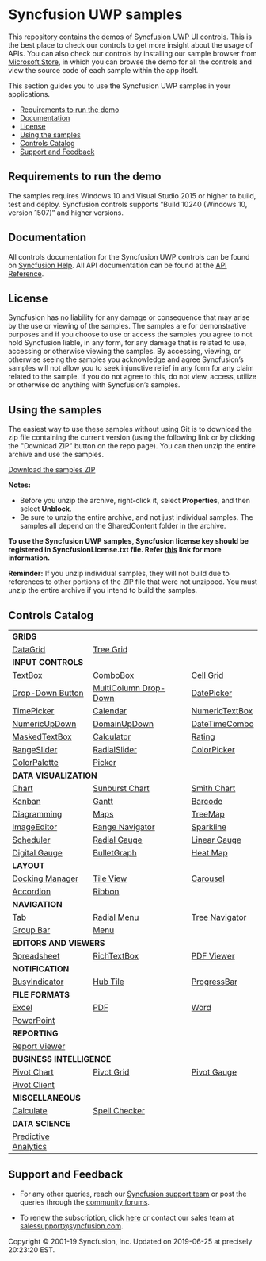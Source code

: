 # Syncfusion UWP samples 

This repository contains the demos of [Syncfusion UWP UI controls](https://www.syncfusion.com/products/uwp?utm_source=github&utm_medium=listing). This is the best place to check our controls to get more insight about the usage of APIs. You can also check our controls by installing our sample browser from [Microsoft Store](https://www.microsoft.com/en-us/p/syncfusion-essential-studio-for-uwp/9nblggh5wngv), in which you can browse the demo for all the controls and view the source code of each sample within the app itself. 

This section guides you to use the Syncfusion UWP samples in your applications.

* [Requirements to run the demo](#requirements-to-run-the-demo)
* [Documentation](#documentation)
* [License](#license)
* [Using the samples](#using-the-samples)
* [Controls Catalog](#controls-catalog)
* [Support and Feedback](#support-and-feedback)

## <a name="requirements-to-run-the-demo"></a>Requirements to run the demo ##

The samples requires Windows 10 and Visual Studio 2015 or higher to build, test and deploy. Syncfusion controls supports “Build 10240 (Windows 10, version 1507)” and higher versions.  

## <a name="documentation"></a>Documentation ##

All controls documentation for the Syncfusion UWP controls can be found on [Syncfusion Help](https://help.syncfusion.com/uwp/overview?utm_source=github&utm_medium=listing). All API documentation can be found at the [API Reference](https://help.syncfusion.com/cr/uwp?utm_source=github&utm_medium=listing).

## <a name="license"></a>License ##

Syncfusion has no liability for any damage or consequence that may arise by the use or viewing of the samples. The samples are for demonstrative purposes and if you choose to use or access the samples you agree to not hold Syncfusion liable, in any form, for any damage that is related to use, accessing or otherwise viewing the samples. By accessing, viewing, or otherwise seeing the samples you acknowledge and agree Syncfusion’s samples will not allow you to seek injunctive relief in any form for any claim related to the sample. If you do not agree to this, do not view, access, utilize or otherwise do anything with Syncfusion’s samples.

## <a name="using-the-samples"></a>Using the samples ##

The easiest way to use these samples without using Git is to download the zip file containing the current version (using the following link or by clicking the "Download ZIP" button on the repo page). You can then unzip the entire archive and use the samples.

   [Download the samples ZIP](../../archive/master.zip)

   **Notes:** 
   * Before you unzip the archive, right-click it, select **Properties**, and then select **Unblock**.
   * Be sure to unzip the entire archive, and not just individual samples. The samples all depend on the SharedContent folder in the archive.  

**To use the Syncfusion UWP samples, Syncfusion license key should be registered in SyncfusionLicense.txt file. Refer [this](https://www.syncfusion.com/kb/9002?utm_source=github&utm_medium=listing) link for more information.**



**Reminder:** If you unzip individual samples, they will not build due to references to other portions of the ZIP file that were not unzipped. You must unzip the entire archive if you intend to build the samples.


## <a name="controls-catalog"></a>Controls Catalog ## 

<table>
  <tr>
    <td colspan="3" rowspan="1">
    <b>GRIDS<b>
    </td>
</tr>    
<tr>
<td>
<a href="SfDataGrid">DataGrid</a>
</td>
<td>
<a href="SfTreeGrid">Tree Grid</a>
</td>
<td/>
</tr>

<tr>
    <td colspan="3" rowspan="1">
    <b>INPUT CONTROLS<b>
    </td>
</tr>
<tr>
<td>
<a href="Editor/Editors/Controls/TextEdit">TextBox</a>
</td>
<td>
<a href="Editor/Editors/Controls/ComboBox">ComboBox</a>
</td>
<td>
<a href="SfCellGrid">Cell Grid</a>
</td>
</tr>
  <tr>
  <td>
<a href="Editor/Editors/Controls/DropDownDemo.xaml">Drop-Down Button</a>
</td>
  <td>
<a href="SfDataGrid/Tutorials">MultiColumn Drop-Down</a>
</td>
<td>
<a href="Editor/DateTimePickers">DatePicker</a>
</td>


</tr>
   <tr>
   <td>
<a href="Editor/DateTimePickers">TimePicker</a>
</td>
<td>
<a href="Editor/Calendar">Calendar</a>
</td>
   <td>
<a href="Editor/Editors/Controls/NumericTextEdit">NumericTextBox</a>
</td>

  </tr>
   <tr>
   <td>
  <a href="Editor/Editors/Controls/NumericUpDown">NumericUpDown</a>
</td>
<td>
<a href="Editor/Editors/Controls/DomainUpDown">DomainUpDown</a>
</td>
<td>
<a href="Editor/DateTimePickers">DateTimeCombo</a>
</td>
</tr>
  <tr>
  <td>
<a href="Editor/Editors/Controls/MaskedEdit">MaskedTextBox</a>
</td>
<td>
<a href="Editor/Editors/Controls/CalculatorSample.xaml">Calculator</a>
</td>
<td>
  <a href="Editor/Editors/Controls/RatingControl">Rating</a>
</td>

  </tr>
  <tr>
  <td>
<a href="Editor/Editors/Controls/RangeSlider.xaml">RangeSlider</a>
</td>
  <td>
<a href="Navigation/RadialMenu">RadialSlider</a>
</td>

<td>
<a href="Editor/ColorPickers/View">ColorPicker</a>
</td>
  </tr>
  <tr>
  <td>
<a href="Editor/ColorPickers/View/ColorPaletteView.xaml">ColorPalette</a>
</td>
<td>
  <a href="Editor/Picker">Picker</a>
  </td>
  <td/>
  </tr>


<tr>
    <td colspan="3" rowspan="1">
    <b>DATA VISUALIZATION<b>
    </td>
</tr>   
      <tr>
<td>
<a href="SfChart">Chart</a>
</td>
<td>
<a href="SfSunburstChart">Sunburst Chart</a>
</td>
<td>
<a href="SfSmithChart">Smith Chart</a>
</td>

</tr>
  <tr>
  <td>
<a href="SfKanban">Kanban</a>
</td>

  <td>
<a href="SfGantt">Gantt</a>
</td>
<td>
<a href="Barcode">Barcode</a>
</td>


</tr>
  <tr>
  <td>
<a href="Diagram">Diagramming</a>
</td>
<td>
<a href="MapControl">Maps</a> 
</td>
  <td>
<a href="TreeMap">TreeMap</a>
</td>


</tr>
   <tr>
   <td>
<a href="ImageEditor">ImageEditor</a>
</td>
<td>
<a href="SfRangeNavigator">Range Navigator</a>
</td>
<td>
<a href="SfSparkline">Sparkline</a>
</td>
</tr>

<tr>
<td>
<a href="Schedule">Scheduler</a>
</td>
<td>
<a href="Gauge">Radial Gauge</a>
</td>
<td>
<a href="Gauge">Linear Gauge</a>
</td>
</tr>
<tr>
<td>
<a href="Gauge">Digital Gauge</a>
</td>
<td>
<a href="BulletGraph">BulletGraph</a>
</td>
<td>
<a href="HeatMap">Heat Map</a>
</td>
</tr>

<tr>
    <td colspan="3" rowspan="1">
    <b>LAYOUT<b>
    </td>
</tr> 
<tr>
<td>
<a href="Layout/Docking%20Manager">Docking Manager</a>
</td>
<td>
<a href="Layout/TileView">Tile View</a>
</td>
<td>
<a href="Layout/Carousel">Carousel</a>
</td>
</tr>
<tr>
<td>
<a href="Layout/Accordion">Accordion</a>
</td>
<td>
<a href="Layout/Ribbon">Ribbon</a>
</td>
<td/>
</tr>

<tr>
<td colspan="3" rowspan="1">
<b>NAVIGATION<b>
</td>
</tr>  

<tr>
<td>
<a href="Navigation/TabControl">Tab</a>
</td>
<td>
<a href="Navigation/RadialMenu">Radial Menu</a>
</td>
<td>
<a href="Navigation">Tree Navigator</a>
</td>
</tr>
<tr>
<td>
<a href="Navigation/GroupBar">Group Bar</a>
</td>
<td>
<a href="Navigation/Menu">Menu</a>
</td>
<td/>
</tr>

<tr>
 <td colspan="3" rowspan="1">
  <b>EDITORS AND VIEWERS<b>
 </td>
</tr>

<tr>
<td>
<a href="SfSpreadsheet">Spreadsheet</a>
</td>

<td>
<a href="RichTextEditor">RichTextBox</a>
</td>

<td>
<a href="PdfViewer">PDF Viewer</a>
</td>
</tr>

<tr>
 <td colspan="3" rowspan="1">
  <b>NOTIFICATION<b>
 </td>
</tr>
   
   <tr>
<td>
<a href="Navigation/BusyIndicator">BusyIndicator</a>
</td>
<td>
<a href="Navigation/HubTiles">Hub Tile</a>
</td>
<td>
<a href="Navigation/ProgressBar">ProgressBar</a>
</td>
</tr>

<tr>
    <td colspan="3" rowspan="1">
    <b>FILE FORMATS<b>
    </td>
</tr>  
<tr>
<td>
<a href="XlsIO">Excel</a>
</td>
<td>
<a href="PDF">PDF</a>
</td>
<td>
<a href="DocIO">Word</a>
</td>
</tr>
<tr>
<td>
<a href="Presentation">PowerPoint</a>
</td>
  <td/>
  <td/>
</tr>

<tr>
 <td colspan="3" rowspan="1">
  <b>REPORTING<b>
 </td>
</tr>
<tr>
<td>
<a href="ReportViewer">Report Viewer</a>
</td>
<td/>
<td/>
</tr>

<tr>
    <td colspan="3" rowspan="1">
    <b>BUSINESS INTELLIGENCE<b>
    </td>
</tr>   
      <tr>
<td>
<a href="PivotChart">Pivot Chart</a>
</td>
<td>
<a href="PivotGrid">Pivot Grid</a>
</td>
<td>
<a href="PivotGauge">Pivot Gauge</a>
</td>
</tr>
<tr>
<td>
<a href="PivotClient">Pivot Client</a>
</td>
<td/>
<td/>
</tr>
      
<tr>
 <td colspan="3" rowspan="1">
  <b>MISCELLANEOUS<b>
 </td>
</tr>
<tr>
<td>
<a href="Calculate">Calculate</a>
</td>
<td>
<a href="Editor/SpellChecker">Spell Checker</a>
</td>
<td/>
</tr>
   
<tr>
 <td colspan="3" rowspan="1">
  <b>DATA SCIENCE<b>
 </td>
</tr>
<tr>
<td>
<a href="PredictiveAnalytics">Predictive Analytics</a>
</td>
<td/>
<td/>
</tr>


</table>

## <a name="support-and-feedback"></a>Support and Feedback ##

* For any other queries, reach our [Syncfusion support team](https://www.syncfusion.com/support/directtrac/incidents/newincident?utm_source=github&utm_medium=listing) or post the queries through the [community forums](https://www.syncfusion.com/forums?utm_source=github&utm_medium=listing).

* To renew the subscription, click [here](https://www.syncfusion.com/sales/products?utm_source=github&utm_medium=listing) or contact our sales team at <salessupport@syncfusion.com>.
  
<p>Copyright © 2001-19 Syncfusion, Inc. Updated on 2019-06-25 at precisely 20:23:20 EST.</p>
